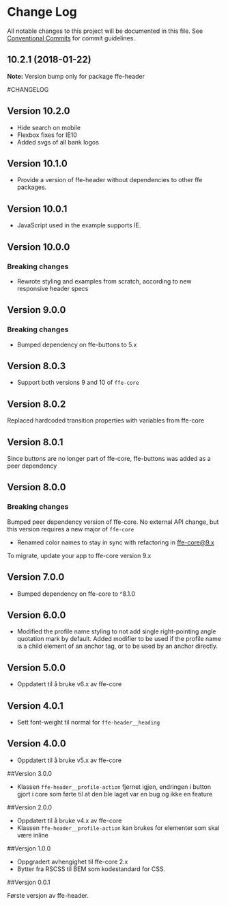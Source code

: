 # Change Log

All notable changes to this project will be documented in this file.
See [Conventional Commits](https://conventionalcommits.org) for commit guidelines.

<a name="10.2.1"></a>
## 10.2.1 (2018-01-22)




**Note:** Version bump only for package ffe-header

#CHANGELOG

## Version 10.2.0
* Hide search on mobile
* Flexbox fixes for IE10
* Added svgs of all bank logos

## Version 10.1.0
* Provide a version of ffe-header without dependencies to other ffe packages.

## Version 10.0.1
* JavaScript used in the example supports IE.

## Version 10.0.0

### Breaking changes
* Rewrote styling and examples from scratch, according to new responsive header specs

## Version 9.0.0

### Breaking changes
* Bumped dependency on ffe-buttons to 5.x

## Version 8.0.3
* Support both versions 9 and 10 of `ffe-core`

## Version 8.0.2

Replaced hardcoded transition properties with variables from ffe-core

## Version 8.0.1

Since buttons are no longer part of ffe-core, ffe-buttons was added as a peer dependency

## Version 8.0.0

### Breaking changes

Bumped peer dependency version of ffe-core. No external API change, but this version requires a new major of `ffe-core`

* Renamed color names to stay in sync with refactoring in ffe-core@9.x

To migrate, update your app to ffe-core version 9.x

## Version 7.0.0
* Bumped dependency on ffe-core to ^8.1.0

## Version 6.0.0
* Modified the profile name styling to not add single right-pointing angle quotation mark by default. Added modifier to be used if the profile name is a child element of an anchor tag, or to be used by an anchor directly.

## Version 5.0.0
* Oppdatert til å bruke v6.x av ffe-core

## Version 4.0.1
* Sett font-weight til normal for `ffe-header__heading`

## Version 4.0.0
* Oppdatert til å bruke v5.x av ffe-core

##Version 3.0.0
* Klassen `ffe-header__profile-action` fjernet igjen, endringen i button gjort i core som førte til at den ble laget var en bug og ikke en feature

##Version 2.0.0
* Oppdatert til å bruke v4.x av ffe-core
* Klassen `ffe-header__profile-action` kan brukes for elementer som skal være inline

##Versjon 1.0.0

* Oppgradert avhengighet til ffe-core 2.x
* Bytter fra RSCSS til BEM som kodestandard for CSS.

##Versjon 0.0.1

Første versjon av ffe-header.
